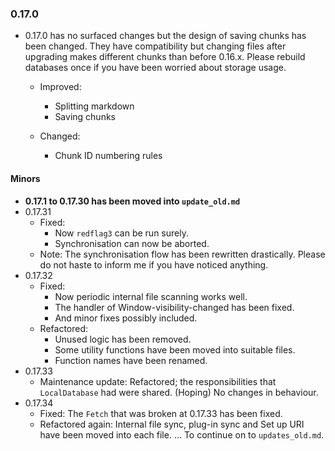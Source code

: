 ### 0.17.0
- 0.17.0 has no surfaced changes but the design of saving chunks has been changed. They have compatibility but changing files after upgrading makes different chunks than before 0.16.x.
  Please rebuild databases once if you have been worried about storage usage.

  - Improved:
    - Splitting markdown
    - Saving chunks

  - Changed:
    - Chunk ID numbering rules

#### Minors
- __0.17.1 to 0.17.30 has been moved into `update_old.md`__
- 0.17.31
  - Fixed:
    - Now `redflag3` can be run surely.
    - Synchronisation can now be aborted.
  - Note: The synchronisation flow has been rewritten drastically. Please do not haste to inform me if you have noticed anything.
- 0.17.32
  - Fixed:
    - Now periodic internal file scanning works well.
    - The handler of Window-visibility-changed has been fixed.
    - And minor fixes possibly included.
  - Refactored:
    - Unused logic has been removed.
    - Some utility functions have been moved into suitable files.
    - Function names have been renamed.
- 0.17.33
  - Maintenance update: Refactored; the responsibilities that `LocalDatabase` had were shared. (Hoping) No changes in behaviour.
- 0.17.34
  - Fixed: The `Fetch` that was broken at 0.17.33 has been fixed.
  - Refactored again: Internal file sync, plug-in sync and Set up URI have been moved into each file.
... To continue on to `updates_old.md`.